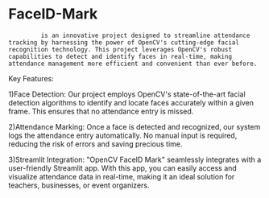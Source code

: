 # FaceID-Mark
             is an innovative project designed to streamline attendance tracking by harnessing the power of OpenCV's cutting-edge facial recognition technology. This project leverages OpenCV's robust capabilities to detect and identify faces in real-time, making attendance management more efficient and convenient than ever before.

Key Features:

1)Face Detection: Our project employs OpenCV's state-of-the-art facial detection algorithms to identify and locate faces accurately within a given frame. This ensures that no attendance entry is missed.

2)Attendance Marking: Once a face is detected and recognized, our system logs the attendance entry automatically. No manual input is required, reducing the risk of errors and saving precious time.

3)Streamlit Integration: "OpenCV FaceID Mark" seamlessly integrates with a user-friendly Streamlit app. With this app, you can easily access and visualize attendance data in real-time, making it an ideal solution for teachers, businesses, or event organizers.
